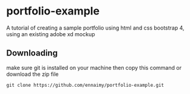 # portfolio-example
A tutorial of creating a sample portfolio using html and css bootstrap 4, using an existing adobe xd mockup
## Downloading
make sure git is installed on your machine then copy this command or download the zip file
```git
git clone https://github.com/ennaimy/portfolio-example.git
